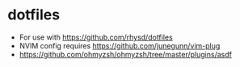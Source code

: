 # dotfiles

- For use with https://github.com/rhysd/dotfiles
- NVIM config requires https://github.com/junegunn/vim-plug
- https://github.com/ohmyzsh/ohmyzsh/tree/master/plugins/asdf
